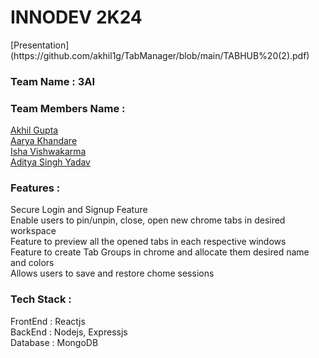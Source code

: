 <h1>INNODEV 2K24</h1>
[Presentation](https://github.com/akhil1g/TabManager/blob/main/TABHUB%20(2).pdf)
<h3>Team Name : 3AI</h3>
<h3>Team Members Name : </h3>

[Akhil Gupta](https://github.com/akhil1g)
<br>
[Aarya Khandare](https://github.com/aaryak4554)
<br>
[Isha Vishwakarma](https://github.com/ishavishwakarma29)
<br>
[Aditya Singh Yadav](https://github.com/aditya-mnnit)
<br>
<h3>
Features : 
</h3>
Secure Login and Signup Feature<br>
Enable users to pin/unpin, close, open new chrome tabs in desired workspace<br>
Feature to preview all the opened tabs in each respective windows<br>
Feature to create Tab Groups in chrome and allocate them desired name and colors<br>
Allows users to save and restore chome sessions<br>

<h3>
  Tech Stack : 
</h3>
FrontEnd : Reactjs<br>
BackEnd : Nodejs, Expressjs <br>
Database : MongoDB
<br>
